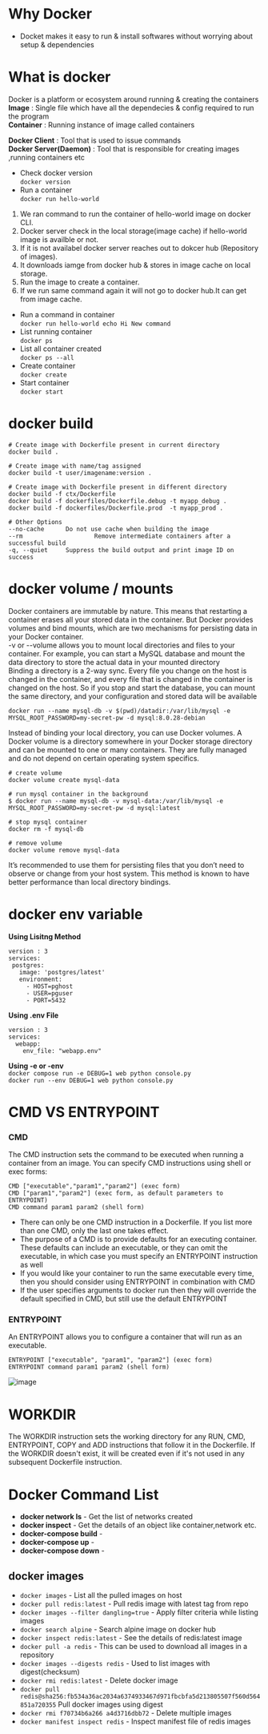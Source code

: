 # Why Docker
- Docket makes it easy to run & install softwares without worrying about setup & dependencies
# What is docker
Docker is a platform or ecosystem around running & creating the containers  
__Image__ : Single file which have all the dependecies & config required to run the program  
__Container__ : Running instance of image called containers  
  
__Docker Client__ : Tool that is used to issue commands  
__Docker Server(Daemon)__ : Tool that is responsible for creating images ,running containers etc    

- Check docker version  
`docker version`
- Run a container  
`docker run hello-world`  
1. We ran command to run the container of hello-world image on docker CLI.
2. Docker server check in the local storage(image cache) if hello-world image is availble or not.
3. If it is not availabel docker server reaches out to dokcer hub (Repository of images).
4. It downloads iamge from docker hub & stores in image cache on local storage.
5. Run the image to create a container.
6. If we run same command again it will not go to docker hub.It can get from image cache.
- Run a command in container  
`docker run hello-world echo Hi New command` 
- List running container  
`docker ps`
- List all container created  
`docker ps --all`
- Create container  
`docker create`
- Start container  
`docker start`
# docker build
```
# Create image with Dockerfile present in current directory
docker build .

# Create image with name/tag assigned
docker build -t user/imagename:version .

# Create image with Dockerfile present in different directory
docker build -f ctx/Dockerfile
docker build -f dockerfiles/Dockerfile.debug -t myapp_debug .
docker build -f dockerfiles/Dockerfile.prod  -t myapp_prod .

# Other Options
--no-cache		Do not use cache when building the image
--rm                    Remove intermediate containers after a successful build
-q, --quiet		Suppress the build output and print image ID on success
```
# docker volume / mounts
Docker containers are immutable by nature. This means that restarting a container erases all your stored data in the container. But Docker provides volumes and bind mounts, which are two mechanisms for persisting data in your Docker container.  
-v or --volume allows you to mount local directories and files to your container. For example, you can start a MySQL database and mount the data directory to store the actual data in your mounted directory  
Binding a directory is a 2-way sync. Every file you change on the host is changed in the container, and every file that is changed in the container is changed on the host. So if you stop and start the database, you can mount the same directory, and your configuration and stored data will be available  

`docker run --name mysql-db -v $(pwd)/datadir:/var/lib/mysql -e MYSQL_ROOT_PASSWORD=my-secret-pw -d mysql:8.0.28-debian`

Instead of binding your local directory, you can use Docker volumes. A Docker volume is a directory somewhere in your Docker storage directory and can be mounted to one or many containers. They are fully managed and do not depend on certain operating system specifics.  
```
# create volume
docker volume create mysql-data

# run mysql container in the background
$ docker run --name mysql-db -v mysql-data:/var/lib/mysql -e MYSQL_ROOT_PASSWORD=my-secret-pw -d mysql:latest

# stop mysql container
docker rm -f mysql-db

# remove volume
docker volume remove mysql-data
```

 It’s recommended to use them for persisting files that you don’t need to observe or change from your host system. This method is known to have better performance than local directory bindings.

 # docker env variable
 __Using Lisitng Method__  
 ```
version : 3
services:
  postgres:
    image: 'postgres/latest'
    environment:
      - HOST=pghost
      - USER=pguser
      - PORT=5432
```
__Using .env File__  
```
version : 3
services:
  webapp:
    env_file: "webapp.env"
```
__Using -e or -env__  
`docker compose run -e DEBUG=1 web python console.py`  
`docker run --env DEBUG=1 web python console.py`
# CMD VS ENTRYPOINT
### CMD
The CMD instruction sets the command to be executed when running a container from an image. You can specify CMD instructions using shell or exec forms:
```
CMD ["executable","param1","param2"] (exec form)
CMD ["param1","param2"] (exec form, as default parameters to ENTRYPOINT)
CMD command param1 param2 (shell form)
```
- There can only be one CMD instruction in a Dockerfile. If you list more than one CMD, only the last one takes effect.
- The purpose of a CMD is to provide defaults for an executing container. These defaults can include an executable, or they can omit the executable, in which case you must specify an ENTRYPOINT instruction as well
- If you would like your container to run the same executable every time, then you should consider using ENTRYPOINT in combination with CMD
- If the user specifies arguments to docker run then they will override the default specified in CMD, but still use the default ENTRYPOINT
### ENTRYPOINT
An ENTRYPOINT allows you to configure a container that will run as an executable.
```
ENTRYPOINT ["executable", "param1", "param2"] (exec form)
ENTRYPOINT command param1 param2 (shell form)
```
![image](https://github.com/yadavraganu/docker/assets/77580939/9399abd8-29fc-4c8a-88db-dd483a77cd2c)
# WORKDIR
The WORKDIR instruction sets the working directory for any RUN, CMD, ENTRYPOINT, COPY and ADD instructions that follow it in the Dockerfile. If the WORKDIR doesn't exist, it will be created even if it's not used in any subsequent Dockerfile instruction.

# Docker Command List
- __docker network ls__ - Get the list of networks created
- __docker inspect__ - Get the details of an object like container,network etc.
- __docker-compose build__ -
- __docker-compose up__ -
- __docker-compose down__ -


## docker images
- `docker images` - List all the pulled images on host
- `docker pull redis:latest` - Pull redis image with latest tag from repo
- `docker images --filter dangling=true` - Apply filter criteria while listing images
- `docker search alpine` - Search alpine image on docker hub
- `docker inspect redis:latest` - See the details of redis:latest image
- `docker pull -a redis` - This can be used to download all images in a repository
- `docker images --digests redis` - Used to list images with digest(checksum)
- `docker rmi redis:latest` - Delete docker image
- `docker pull redis@sha256:fb534a36ac2034a6374933467d971fbcbfa5d213805507f560d564851a720355` Pull docker images using digest
- `docker rmi f70734b6a266 a4d3716dbb72` - Delete multiple images
- `docker manifest inspect redis` - Inspect manifest file of redis images
